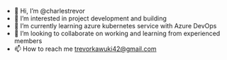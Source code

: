 - 👋 Hi, I’m @charlestrevor
- 👀 I’m interested in project development and building
- 🌱 I’m currently learning azure kubernetes service with Azure DevOps
- 💞️ I’m looking to collaborate on working and learning from experienced members
- 📫 How to reach me trevorkawuki42@gmail.com

<!---
charlestrevor/charlestrevor is a ✨ special ✨ repository because its `README.md` (this file) appears on your GitHub profile.
You can click the Preview link to take a look at your changes.
--->
